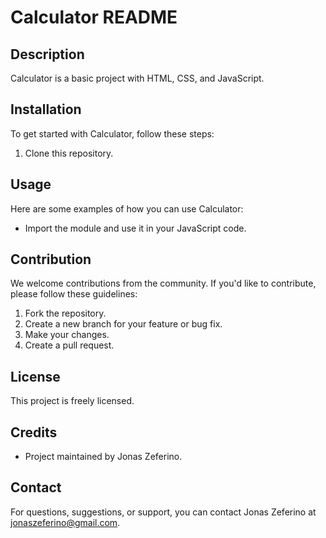 # Calculator README

## Description
Calculator is a basic project with HTML, CSS, and JavaScript.

## Installation
To get started with Calculator, follow these steps:
1. Clone this repository.

## Usage
Here are some examples of how you can use Calculator:
- Import the module and use it in your JavaScript code.

## Contribution
We welcome contributions from the community. If you'd like to contribute, please follow these guidelines:
1. Fork the repository.
2. Create a new branch for your feature or bug fix.
3. Make your changes.
4. Create a pull request.

## License
This project is freely licensed.

## Credits
- Project maintained by Jonas Zeferino.


## Contact
For questions, suggestions, or support, you can contact Jonas Zeferino at jonaszeferino@gmail.com.

